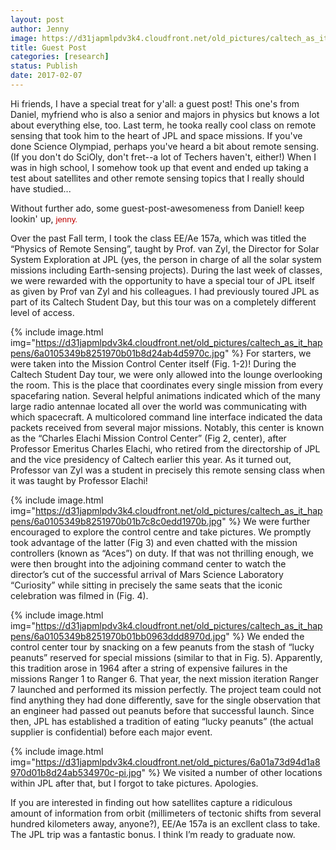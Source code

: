 ```yaml
---
layout: post
author: Jenny
image: https://d31japmlpdv3k4.cloudfront.net/old_pictures/caltech_as_it_happens/6a0105349b8251970b01b7c8c0edb2970b.jpg
title: Guest Post
categories: [research]
status: Publish
date: 2017-02-07
---
```


Hi friends,
I have a special treat for y'all: a guest post! This one's from Daniel, myfriend who is also a senior and majors in physics but knows a lot about everything else, too. Last term, he tooka really cool class on remote sensing that took him to the heart of JPL and space missions. If you've done Science Olympiad, perhaps you've heard a bit about remote sensing. (If you don't do SciOly, don't fret--a lot of Techers haven't, either!) When I was in high school, I somehow took up that event and ended up taking a test about satellites and other remote sensing topics that I really should have studied...

Without further ado, some guest-post-awesomeness from Daniel!
keep lookin' up,
<span style="font-family: arial, helvetica, sans-serif; font-size: 10pt; color: #c00000;">jenny.

Over the past Fall term, I took the class EE/Ae 157a, which was titled the “Physics of Remote Sensing”, taught by Prof. van Zyl, the Director for Solar System Exploration at JPL (yes, the person in charge of all the solar system missions including Earth-sensing projects). During the last week of classes, we were rewarded with the opportunity to have a special tour of JPL itself as given by Prof van Zyl and his colleagues. I had previously toured JPL as part of its Caltech Student Day, but this tour was on a completely different level of access.


{% include image.html img="https://d31japmlpdv3k4.cloudfront.net/old_pictures/caltech_as_it_happens/6a0105349b8251970b01b8d24ab4d5970c.jpg" %}
For starters, we were taken into the Mission Control Center itself (Fig. 1-2)! During the Caltech Student Day tour, we were only allowed into the lounge overlooking the room. This is the place that coordinates every single mission from every spacefaring nation. Several helpful animations indicated which of the many large radio antennae located all over the world was communicating with which spacecraft. A multicolored command line interface indicated the data packets received from several major missions. Notably, this center is known as the “Charles Elachi Mission Control Center” (Fig 2, center), after Professor Emeritus Charles Elachi, who retired from the directorship of JPL and the vice presidency of Caltech earlier this year. As it turned out, Professor van Zyl was a student in precisely this remote sensing class when it was taught by Professor Elachi!


{% include image.html img="https://d31japmlpdv3k4.cloudfront.net/old_pictures/caltech_as_it_happens/6a0105349b8251970b01b7c8c0edd1970b.jpg" %}
We were further encouraged to explore the control centre and take pictures. We promptly took advantage of the latter (Fig 3) and even chatted with the mission controllers (known as “Aces”) on duty. If that was not thrilling enough, we were then brought into the adjoining command center to watch the director’s cut of the successful arrival of Mars Science Laboratory “Curiosity” while sitting in precisely the same seats that the iconic celebration was filmed in (Fig. 4).


{% include image.html img="https://d31japmlpdv3k4.cloudfront.net/old_pictures/caltech_as_it_happens/6a0105349b8251970b01bb0963ddd8970d.jpg" %}
We ended the control center tour by snacking on a few peanuts from the stash of “lucky peanuts” reserved for special missions (similar to that in Fig. 5). Apparently, this tradition arose in 1964 after a string of expensive failures in the missions Ranger 1 to Ranger 6. That year, the next mission iteration Ranger 7 launched and performed its mission perfectly. The project team could not find anything they had done differently, save for the single observation that an engineer had passed out peanuts before that successful launch. Since then, JPL has established a tradition of eating “lucky peanuts” (the actual supplier is confidential) before each major event.


{% include image.html img="https://d31japmlpdv3k4.cloudfront.net/old_pictures/6a01a73d94d1a8970d01b8d24ab534970c-pi.jpg" %}
We visited a number of other locations within JPL after that, but I forgot to take pictures. Apologies.

If you are interested in finding out how satellites capture a ridiculous amount of information from orbit (millimeters of tectonic shifts from several hundred kilometers away, anyone?), EE/Ae 157a is an excllent class to take. The JPL trip was a fantastic bonus. I think I’m ready to graduate now.

